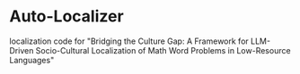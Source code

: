 # Auto-Localizer
localization code for "Bridging the Culture Gap: A Framework for LLM-Driven Socio-Cultural Localization of Math Word Problems in Low-Resource Languages"
